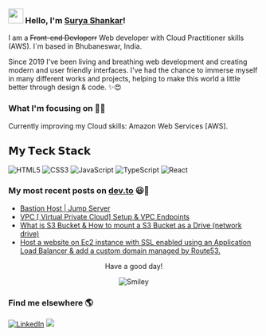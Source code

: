 ### <img src="https://media.giphy.com/media/hvRJCLFzcasrR4ia7z/giphy.gif" width="30px"> Hello, I'm [Surya Shankar](https://surya-shankar.ml/)!

I am a ~~Front-end Devloperr~~ Web developer with Cloud Practitioner skills (AWS). I´m based in Bhubaneswar, India.

Since 2019 I've been living and breathing web development and creating modern and user friendly interfaces. I've had the chance to immerse myself in many different works and projects, helping to make this world a little better through design & code. ✨😍

### What I'm focusing on 👨‍💻

Currently improving my Cloud skills: Amazon Web Services [AWS].<br />

## 𝗠𝘆 𝗧𝗲𝗰𝗸 𝗦𝘁𝗮𝗰𝗸

![HTML5](https://img.shields.io/badge/-HTML5-%23E44D27?style=flat-square&logo=html5&logoColor=ffffff)
![CSS3](https://img.shields.io/badge/-CSS3-%231572B6?style=flat-square&logo=css3)
![JavaScript](https://img.shields.io/badge/-JavaScript-%23F7DF1C?style=flat-square&logo=javascript&logoColor=000000&labelColor=%23F7DF1C&color=%23FFCE5A)
![TypeScript](https://img.shields.io/badge/-TypeScript-007ACC?style=flat-square&logo=typescript&logoColor=white)
![React](https://img.shields.io/badge/-React-%23282C34?style=flat-square&logo=react)

### My most recent posts on [dev.to](https://dev.to/shankarsurya035) 😃🧾
<!-- BLOG-POST-LIST:START -->
- [Bastion Host | Jump Server](https://dev.to/shankarsurya035/bastion-host-jump-server-295g)
- [VPC [ Virtual Private Cloud] Setup & VPC Endpoints](https://dev.to/shankarsurya035/vpc-virtual-private-cloud-setup-vpc-endpoints-5feo)
- [What is S3 Bucket & How to mount a S3 Bucket as a Drive (network drive)](https://dev.to/shankarsurya035/what-is-s3-bucket-how-to-mount-a-s3-bucket-in-a-drive-network-drive-3d4f)
- [Host a website on Ec2 instance with SSL enabled using an Application Load Balancer & add a custom domain managed by Route53.](https://dev.to/shankarsurya035/host-a-website-on-ec2-instance-with-ssl-enabled-using-an-application-load-balancer-add-a-custom-domain-managed-by-route53-4ko5)
<!-- BLOG-POST-LIST:END -->

<div align="center">
<p>Have a good day!</p>
<div>
<img src="https://github.com/fnky/fnky/raw/fnky/img/smile.gif" alt="Smiley" align="center">
</div>
</div>

### Find me elsewhere 🌎

<a href="https://www.linkedin.com/in/surya-shankar-2548981b9/" target="_blank"><img alt="LinkedIn" src="https://img.shields.io/badge/-LinkedIn-0077B5?style=flat-square&logo=Linkedin&logoColor=white"></a>
[![](https://img.shields.io/website?color=0ab9e6&style=flat-square&up_message=xlbd.me&url=https%3A%2F%2Fxlbd.me)](https://surya-shankar.ml/)

